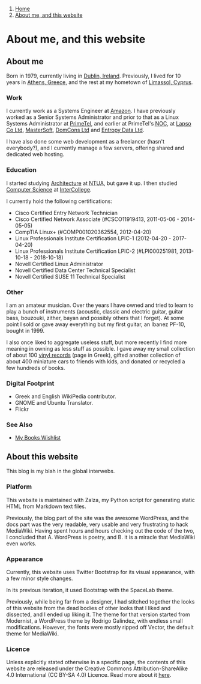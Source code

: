 <!-- -
Title: About me, and this website
Description: Some information about me and my website
First Published: 2011-03-07
Last Updated: 2015-07-30
- -->

<ol class="breadcrumb" itemprop="breadcrumb">
	<li><a href="/">Home</a></li>
	<li><a href="/about/">About me, and this website</a></li>
</ol>

About me, and this website
==========================

About me
--------

Born in 1979, currently living in [Dublin, Ireland][wikipedia-dublin]. 
Previously, I lived for 10 years in [Athens, Greece][wikipedia-athens], and 
the rest at my hometown of [Limassol, Cyprus][wikipedia-limassol].

### Work ###

I currently work as a Systems Engineer at [Amazon][amazon]. I have previously 
worked as a Senior Systems Administrator and prior to that as a Linux Systems 
Administrator at [PrimeTel][primetel], and earlier at PrimeTel's 
<abbr title='Network Operations Center'>NOC</abbr>, at [Lapso Co Ltd][lapso], 
[MasterSoft](http://www.mastersoft.com.cy/), 
[DomCons Ltd](http://www.domcons.com/) and 
[Entropy Data Ltd](http://www.entropydata.com/).

I have also done some web development as a freelancer (hasn't everybody?), and 
I currently manage a few servers, offering shared and dedicated web hosting.

### Education ###

I started studying [Architecture](http://www.arch.ntua.gr/) at 
<abbr title='National Technological University of Athens'>NTUA</abbr>, but 
gave it up. I then studied 
[Computer Science](http://www.lim.intercollege.ac.cy/index.php/programmes-and-courses/academic-programmes/computer-science.html) 
at [InterCollege](http://www.intercollege.ac.cy/).

I currently hold the following certifications:

*   Cisco Certified Entry Network Technician
*   Cisco Certified Network Associate (#CSCO11919413, 2011-05-06 - 2014-05-05)
*   CompTIA Linux+ (#COMP001020362554, 2012-04-20)
*   Linux Professionals Institute Certification LPIC-1 (2012-04-20 - 2017-04-20)
*   Linux Professionals Institute Certification LPIC-2 (#LPI000251981, 2013-10-18 - 2018-10-18)
*   Novell Certified Linux Administrator
*   Novell Certified Data Center Technical Specialist
*   Novell Certified SUSE 11 Technical Specialist

### Other ###

I am an amateur musician. Over the years I have owned and tried to learn to 
play a bunch of instruments (acoustic, classic and electric guitar, guitar 
bass, bouzouki, zither, bayan and possibly others that I forget). At some point 
I sold or gave away everything but my first guitar, an Ibanez PF-10, bought 
in 1999. 

I also once liked to aggregate useless stuff, but more recently I find more 
meaning in owning as less stuff as possible. I gave away my small collection 
of about 100 [vinyl records][vinyl-collection] (page in Greek), gifted another 
collection of about 400 miniature cars to friends with kids, and donated or 
recycled a few hundreds of books.

### Digital Footprint ###

*   Greek and English WikiPedia contributor.
*   GNOME and Ubuntu Translator.
*   Flickr

### See Also ###

*   [My Books Wishlist](/about/books-wishlist.html)

About this website
------------------

This blog is my blah in the global interwebs.

### Platform ###

This website is maintained with Zalza, my Python script for generating 
static HTML from Markdown text files.

Previously, the blog part of the site was the awesome WordPress, and 
the docs part was the very readable, very usable and very frustrating 
to hack MediaWiki. Having spent hours and hours checking out the code 
of the two, I concluded that A. WordPress is poetry, and B. it is a 
miracle that MediaWiki even works.

### Appearance ###

Currently, this website uses Twitter Bootstrap for its visual appearance, with 
a few minor style changes.

In its previous iteration, it used Bootstrap with the SpaceLab theme.

Previously, while being far from a designer, I had stitched 
together the looks of this website from the dead bodies of other looks 
that I liked and dissected, and I ended up liking it. The theme for that 
version started from Modernist, a WordPress theme by Rodrigo Galindez, 
with endless small modifications. However, the fonts were mostly ripped 
off Vector, the default theme for MediaWiki.

### Licence ###

Unless explicitly stated otherwise in a specific page, the contents of 
this website are released under the Creative Commons Attribution-ShareAlike 
4.0 International (CC BY-SA 4.0) Licence. Read more about it 
[here](http://creativecommons.org/licenses/by-sa/4.0/).

<!-- Links -->
[wikipedia-athens]: https://en.wikipedia.org/wiki/Athens "WikiPedia page for Athens, Greece"
[wikipedia-dublin]: https://en.wikipedia.org/wiki/Dublin "WikiPedia page for Dublin, Ireland"
[wikipedia-limassol]: https://en.wikipedia.org/wiki/Limassol "WikiPedia page for Limassol, Cyprus"
[amazon]: http://www.amazon.com/ "Amazon"
[primetel]: http://primetel.com.cy/ "PrimeTel"
[lapso]: http://lapsoco.com/ "Lapso Co Ltd"
[vinyl-collection]: /about/vinyl-collection.html "My collection of vinyl records"
